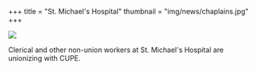 +++
title = "St. Michael's Hospital"
thumbnail = "img/news/chaplains.jpg"
+++


![](/img/news/chaplains.jpg)


Clerical and other non-union workers at St. Michael's Hospital are unionizing with CUPE.

